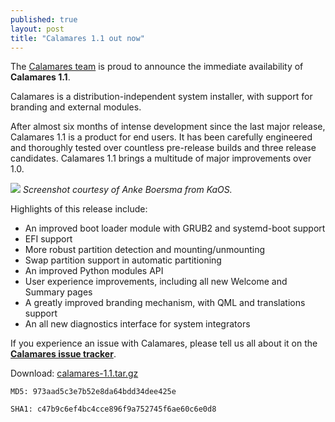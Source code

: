 ```yaml
---
published: true
layout: post
title: "Calamares 1.1 out now"
---
```

The [Calamares team](https://calamares.io/team/) is proud to announce the immediate availability of **Calamares 1.1**.

Calamares is a distribution-independent system installer, with support for branding and external modules.

After almost six months of intense development since the last major release, Calamares 1.1 is a product for end users. It has been carefully engineered and thoroughly tested over countless pre-release builds and three release candidates. Calamares 1.1 brings a multitude of major improvements over 1.0.

![]({{site.baseurl}}/images/calamares-1.1-screenshot.png)
_Screenshot courtesy of Anke Boersma from KaOS._

<!--more-->

Highlights of this release include:

* An improved boot loader module with GRUB2 and systemd-boot support
* EFI support
* More robust partition detection and mounting/unmounting
* Swap partition support in automatic partitioning
* An improved Python modules API
* User experience improvements, including all new Welcome and Summary pages
* A greatly improved branding mechanism, with QML and translations support
* An all new diagnostics interface for system integrators

If you experience an issue with Calamares, please tell us all about it on the [**Calamares issue tracker**](https://calamares.io/bugs/).

Download: [calamares-1.1.tar.gz](https://github.com/calamares/calamares/releases/download/v1.1/calamares-1.1.tar.gz)

`MD5: 973aad5c3e7b52e8da64bdd34dee425e`

`SHA1: c47b9c6ef4bc4cce896f9a752745f6ae60c6e0d8`
